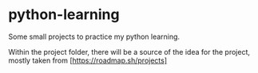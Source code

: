 # python-learning
Some small projects to practice my python learning.

Within the project folder, there will be a source of the idea for the project, mostly taken from [https://roadmap.sh/projects]
